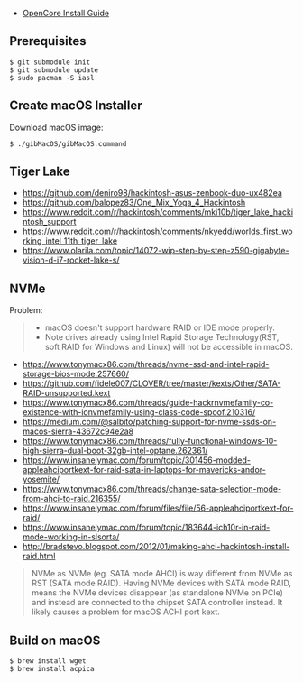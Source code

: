 * [OpenCore Install Guide](https://dortania.github.io/OpenCore-Install-Guide/)

## Prerequisites

```
$ git submodule init
$ git submodule update
$ sudo pacman -S iasl
```


## Create macOS Installer

Download macOS image:
```
$ ./gibMacOS/gibMacOS.command
```

## Tiger Lake

* https://github.com/deniro98/hackintosh-asus-zenbook-duo-ux482ea
* https://github.com/balopez83/One_Mix_Yoga_4_Hackintosh
* https://www.reddit.com/r/hackintosh/comments/mki10b/tiger_lake_hackintosh_support
* https://www.reddit.com/r/hackintosh/comments/nkyedd/worlds_first_working_intel_11th_tiger_lake
* https://www.olarila.com/topic/14072-wip-step-by-step-z590-gigabyte-vision-d-i7-rocket-lake-s/

## NVMe

Problem:
> * macOS doesn't support hardware RAID or IDE mode properly.
> * Note drives already using Intel Rapid Storage Technology(RST, soft RAID for Windows and Linux) will not be accessible in macOS.

* https://www.tonymacx86.com/threads/nvme-ssd-and-intel-rapid-storage-bios-mode.257660/
* https://github.com/fidele007/CLOVER/tree/master/kexts/Other/SATA-RAID-unsupported.kext
* https://www.tonymacx86.com/threads/guide-hackrnvmefamily-co-existence-with-ionvmefamily-using-class-code-spoof.210316/
* https://medium.com/@salbito/patching-support-for-nvme-ssds-on-macos-sierra-43672c94e2a8
* https://www.tonymacx86.com/threads/fully-functional-windows-10-high-sierra-dual-boot-32gb-intel-optane.262361/
* https://www.insanelymac.com/forum/topic/301456-modded-appleahciportkext-for-raid-sata-in-laptops-for-mavericks-andor-yosemite/
* https://www.tonymacx86.com/threads/change-sata-selection-mode-from-ahci-to-raid.216355/
* https://www.insanelymac.com/forum/files/file/56-appleahciportkext-for-raid/
* https://www.insanelymac.com/forum/topic/183644-ich10r-in-raid-mode-working-in-slsorta/
* http://bradstevo.blogspot.com/2012/01/making-ahci-hackintosh-install-raid.html

> NVMe as NVMe (eg. SATA mode AHCI) is way different from NVMe as RST (SATA mode RAID).
> Having NVMe devices with SATA mode RAID, means the NVMe devices disappear (as standalone NVMe on PCIe) and instead are connected to the chipset SATA controller instead.
> It likely causes a problem for macOS ACHI port kext.

## Build on macOS

```
$ brew install wget
$ brew install acpica
```
